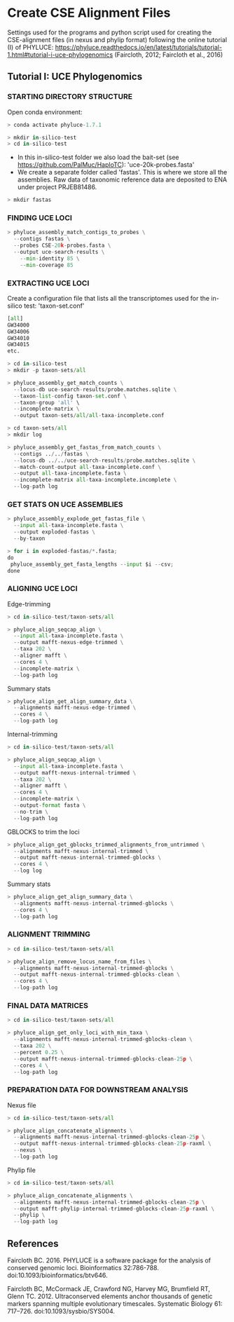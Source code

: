 # Create CSE Alignment Files

Settings used for the programs and python script used for creating the CSE-alignment files (in nexus and phylip format) following the online tutorial (I) of PHYLUCE: https://phyluce.readthedocs.io/en/latest/tutorials/tutorial-1.html#tutorial-i-uce-phylogenomics (Faircloth, 2012; Faircloth et al., 2016)


## Tutorial I: UCE Phylogenomics

### STARTING DIRECTORY STRUCTURE

Open conda environment:

```python
> conda activate phyluce-1.7.1
```

```python
> mkdir in-silico-test
> cd in-silico-test
```

* In this in-silico-test folder we also load the bait-set (see https://github.com/PalMuc/HaploTC): 'uce-20k-probes.fasta'
* We create a separate folder called 'fastas'. This is where we store all the assemblies. Raw data of taxonomic reference data are deposited to ENA under project PRJEB81486.

```python
> mkdir fastas
```

### FINDING UCE LOCI

```python
> phyluce_assembly_match_contigs_to_probes \
  --contigs fastas \
  --probes CSE-20k-probes.fasta \
  --output uce-search-results \
	--min-identity 85 \
	--min-coverage 85
```

### EXTRACTING UCE LOCI

Create a configuration file that lists all the transcriptomes used for the in-silico test: 'taxon-set.conf'

```python
[all]
GW34000
GW34006
GW34010
GW34015
etc.
```

```python
> cd in-silico-test
> mkdir -p taxon-sets/all

> phyluce_assembly_get_match_counts \
  --locus-db uce-search-results/probe.matches.sqlite \
  --taxon-list-config taxon-set.conf \
  --taxon-group 'all' \
  --incomplete-matrix \
  --output taxon-sets/all/all-taxa-incomplete.conf

> cd taxon-sets/all
> mkdir log

> phyluce_assembly_get_fastas_from_match_counts \
  --contigs ../../fastas \
  --locus-db ../../uce-search-results/probe.matches.sqlite \
  --match-count-output all-taxa-incomplete.conf \
  --output all-taxa-incomplete.fasta \
  --incomplete-matrix all-taxa-incomplete.incomplete \
  --log-path log
```

### GET STATS ON UCE ASSEMBLIES 

```python
> phyluce_assembly_explode_get_fastas_file \
  --input all-taxa-incomplete.fasta \
  --output exploded-fastas \
  --by-taxon

> for i in exploded-fastas/*.fasta;
do
 phyluce_assembly_get_fasta_lengths --input $i --csv;
done
```

### ALIGNING UCE LOCI

Edge-trimming

```python
> cd in-silico-test/taxon-sets/all

> phyluce_align_seqcap_align \
  --input all-taxa-incomplete.fasta \
  --output mafft-nexus-edge-trimmed \
  --taxa 202 \
  --aligner mafft \
  --cores 4 \
  --incomplete-matrix \
  --log-path log
```

Summary stats

```python
> phyluce_align_get_align_summary_data \
  --alignments mafft-nexus-edge-trimmed \
  --cores 4 \
  --log-path log
```

Internal-trimming

```python
> cd in-silico-test/taxon-sets/all

> phyluce_align_seqcap_align \
  --input all-taxa-incomplete.fasta \
  --output mafft-nexus-internal-trimmed \
  --taxa 202 \
  --aligner mafft \
  --cores 4 \
  --incomplete-matrix \
  --output-format fasta \
  --no-trim \
  --log-path log
```

GBLOCKS to trim the loci

```python
> phyluce_align_get_gblocks_trimmed_alignments_from_untrimmed \
  --alignments mafft-nexus-internal-trimmed \
  --output mafft-nexus-internal-trimmed-gblocks \
  --cores 4 \
  --log log
```

Summary stats

```python
> phyluce_align_get_align_summary_data \
  --alignments mafft-nexus-internal-trimmed-gblocks \
  --cores 4 \
  --log-path log
```

### ALIGNMENT TRIMMING

```python
> cd in-silico-test/taxon-sets/all

> phyluce_align_remove_locus_name_from_files \
  --alignments mafft-nexus-internal-trimmed-gblocks \
  --output mafft-nexus-internal-trimmed-gblocks-clean \
  --cores 4 \
  --log-path log
```

### FINAL DATA MATRICES

```python
> cd in-silico-test/taxon-sets/all

> phyluce_align_get_only_loci_with_min_taxa \
  --alignments mafft-nexus-internal-trimmed-gblocks-clean \
  --taxa 202 \
  --percent 0.25 \
  --output mafft-nexus-internal-trimmed-gblocks-clean-25p \
  --cores 4 \
  --log-path log
```

### PREPARATION DATA FOR DOWNSTREAM ANALYSIS

Nexus file

```python
> cd in-silico-test/taxon-sets/all

> phyluce_align_concatenate_alignments \
  --alignments mafft-nexus-internal-trimmed-gblocks-clean-25p \
  --output mafft-nexus-internal-trimmed-gblocks-clean-25p-raxml \
  --nexus \
  --log-path log
```

Phylip file

```python
> cd in-silico-test/taxon-sets/all

> phyluce_align_concatenate_alignments \
  --alignments mafft-nexus-internal-trimmed-gblocks-clean-25p \
  --output mafft-phylip-internal-trimmed-gblocks-clean-25p-raxml \
  --phylip \
  --log-path log
```

## References

Faircloth BC. 2016. PHYLUCE is a software package for the analysis of conserved genomic loci. Bioinformatics 32:786-788. doi:10.1093/bioinformatics/btv646.

Faircloth BC, McCormack JE, Crawford NG, Harvey MG, Brumfield RT, Glenn TC. 2012. Ultraconserved elements anchor thousands of genetic markers spanning multiple evolutionary timescales. Systematic Biology 61: 717–726. doi:10.1093/sysbio/SYS004.















